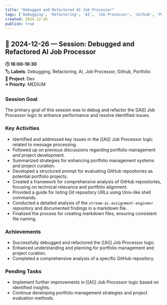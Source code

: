 ```yaml
---
title: "Debugged and Refactored AI Job Processor"
tags: ['Debugging', 'Refactoring', 'AI', 'Job Processor', 'Github', 'Portfolio']
created: 2024-12-26
publish: true
---
```


## 📅 2024-12-26 — Session: Debugged and Refactored AI Job Processor

**🕒 16:00–16:30**  
**🏷️ Labels**: Debugging, Refactoring, AI, Job Processor, Github, Portfolio  
**📂 Project**: Dev  
**⭐ Priority**: MEDIUM  


### Session Goal
The primary goal of this session was to debug and refactor the [[AI]] Job Processor logic to enhance performance and resolve identified issues.

### Key Activities
- Identified and addressed key issues in the [[AI]] Job Processor logic related to message processing.
- Followed up on previous discussions regarding portfolio management and project development.
- Summarized strategies for enhancing portfolio management systems and project curation.
- Developed a structured prompt for evaluating GitHub repositories as potential portfolio projects.
- Created a framework for comprehensive analysis of GitHub repositories, focusing on technical relevance and portfolio alignment.
- Provided a guide for listing Git repository URLs using Unix-like shell commands.
- Conducted a detailed analysis of the `xtream-ai-assignment-engineer` repository and documented findings in a markdown file.
- Finalized the process for creating markdown files, ensuring consistent file naming.

### Achievements
- Successfully debugged and refactored the [[AI]] Job Processor logic.
- Enhanced understanding and planning for portfolio management and project curation.
- Completed a comprehensive analysis of a specific GitHub repository.

### Pending Tasks
- Implement further improvements in [[AI]] Job Processor logic based on identified insights.
- Continue developing portfolio management strategies and project evaluation methods.
